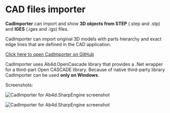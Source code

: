 ﻿# CAD files importer

**CadImporter** can import and show **3D objects from STEP** (.step and .stp) and **IGES** (.iges and .igs) files.
            
CadImporter can import original 3D models with parts hierarchy and exact edge lines that are defined in the CAD application.

[Click here to open CadImporter on GitHub](https://github.com/ab4d/CadImporter)

CadImporter uses Ab4d.OpenCascade library that provides a .Net wrapper for a third-part Open CASCADE library. Because of native third-party library CadImporter can be used **only on Windows**.

Screenshots:

![CadImporter for Ab4d.SharpEngine screenshot](Resources/CadImporter-for-SharpEngine-1.png)

![CadImporter for Ab4d.SharpEngine screenshot](Resources/CadImporter-for-SharpEngine-2.png)
